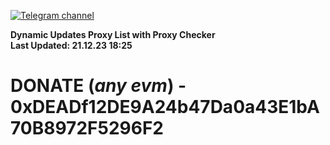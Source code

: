 [![Telegram channel](https://img.shields.io/endpoint?url=https://runkit.io/damiankrawczyk/telegram-badge/branches/master?url=https://t.me/n4z4v0d)](https://t.me/n4z4v0d) 

**Dynamic Updates Proxy List with Proxy Checker**  
**Last Updated: 21.12.23 18:25**

# DONATE (_any evm_) - 0xDEADf12DE9A24b47Da0a43E1bA70B8972F5296F2
